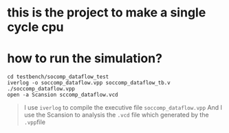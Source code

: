 # this is the project to make a single cycle cpu

# how to run the simulation?
```shell
cd testbench/socomp_dataflow_test
iverlog -o soccomp_dataflow.vpp soccomp_dataflow_tb.v
./soccomp_dataflow.vpp
open -a Scansion sccomp_dataflow.vcd
```
> I use `iverlog` to compile the executive file `soccomp_dataflow.vpp`
> And I use the Scansion to analysis the `.vcd` file which generated by the `.vpp`file